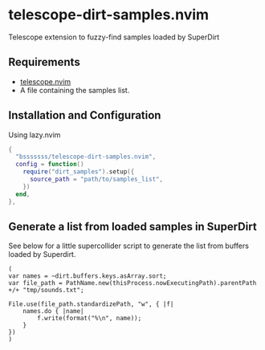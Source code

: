 # telescope-dirt-samples.nvim

Telescope extension to fuzzy-find samples loaded by SuperDirt

## Requirements

- [telescope.nvim](https://github.com/nvim-telescope/telescope.nvim)
- A file containing the samples list.

## Installation and Configuration

Using lazy.nvim

```lua
{
  "bsssssss/telescope-dirt-samples.nvim",
  config = function()
    require("dirt_samples").setup({
      source_path = "path/to/samples_list",
    })
  end,
},
```

## Generate a list from loaded samples in SuperDirt

See below for a little supercollider script to generate the list from buffers
loaded by Superdirt.

```supercollider
(
var names = ~dirt.buffers.keys.asArray.sort;
var file_path = PathName.new(thisProcess.nowExecutingPath).parentPath +/+ "tmp/sounds.txt";

File.use(file_path.standardizePath, "w", { |f|
	names.do { |name|
		f.write(format("%\n", name));
	}
})
)
```
